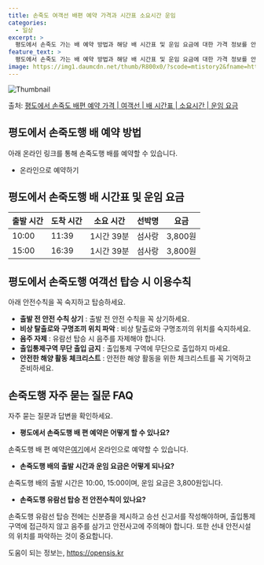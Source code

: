 ```yaml
---
title: 손죽도 여객선 배편 예약 가격과 시간표 소요시간 운임
categories:
  - 일상
excerpt: >
  평도에서 손죽도 가는 배 예약 방법과 해당 배 시간표 및 운임 요금에 대한 가격 정보를 안내 드리겠습니다. 안전하고 재밋는 손죽도행 여행을 위해 아래 정보 참고하시기 바랍니다. 손죽도행 배편 예약하기 👈 클릭평도에서 손죽도행 배 시간표출발 시간도착 시간소요 시간선박명요금10:0011:391시간 39분섬사랑3,800원15:0016:391시간 39분섬사랑3,800원손죽도행 배편 예약하기 👈 클릭평도에서 손죽도행 여객선 탑승 시 이용수칙 손죽도행 배 출항시간을 확인하고 미리 매표소로 가서 충분한 여유시간을 갖고 탑승합니다. 계단 이용 시에는 난간을 꼭 잡으며 바람이나 파도에 주의합니다. 비상 탈출로와 구명조끼 위치를 숙지하고 안전 방송에 귀를 기울여 듣습니다. 평도에서 손죽도행 유람선 탑승 전, 꼭 알아두세요..
feature_text: >
  평도에서 손죽도 가는 배 예약 방법과 해당 배 시간표 및 운임 요금에 대한 가격 정보를 안내 드리겠습니다. 안전하고 재밋는 손죽도행 여행을 위해 아래 정보 참고하시기 바랍니다. 손죽도행 배편 예약하기 👈 클릭평도에서 손죽도행 배 시간표출발 시간도착 시간소요 시간선박명요금10:0011:391시간 39분섬사랑3,800원15:0016:391시간 39분섬사랑3,800원손죽도행 배편 예약하기 👈 클릭평도에서 손죽도행 여객선 탑승 시 이용수칙 손죽도행 배 출항시간을 확인하고 미리 매표소로 가서 충분한 여유시간을 갖고 탑승합니다. 계단 이용 시에는 난간을 꼭 잡으며 바람이나 파도에 주의합니다. 비상 탈출로와 구명조끼 위치를 숙지하고 안전 방송에 귀를 기울여 듣습니다. 평도에서 손죽도행 유람선 탑승 전, 꼭 알아두세요..
image: https://img1.daumcdn.net/thumb/R800x0/?scode=mtistory2&fname=https%3A%2F%2Fblog.kakaocdn.net%2Fdn%2FqR5Yk%2FbtsHDGEB3Ec%2F0fhsYWjuGe7ECy7hvkVck0%2Fimg.webp
---
```


![Thumbnail](https://img1.daumcdn.net/thumb/R800x0/?scode=mtistory2&fname=https%3A%2F%2Fblog.kakaocdn.net%2Fdn%2FqR5Yk%2FbtsHDGEB3Ec%2F0fhsYWjuGe7ECy7hvkVck0%2Fimg.webp)

<p>출처: <a href="https://opensis.kr/entry/%ED%8F%89%EB%8F%84%EC%97%90%EC%84%9C-%EC%86%90%EC%A3%BD%EB%8F%84-%EB%B0%B0%ED%8E%B8-%EC%98%88%EC%95%BD-%EA%B0%80%EA%B2%A9-%EC%97%AC%EA%B0%9D%EC%84%A0-%EB%B0%B0-%EC%8B%9C%EA%B0%84%ED%91%9C-%EC%86%8C%EC%9A%94%EC%8B%9C%EA%B0%84-%EC%9A%B4%EC%9E%84-%EC%9A%94%EA%B8%88" rel="dofollow">평도에서 손죽도 배편 예약 가격 | 여객선 | 배 시간표 | 소요시간 | 운임 요금</a> </p>

## 평도에서 손죽도행 배 예약 방법

아래 온라인 링크를 통해 손죽도행 배를 예약할 수 있습니다.

  * 온라인으로 예약하기

## 평도에서 손죽도행 배 시간표 및 운임 요금

**출발 시간** | **도착 시간** | **소요 시간** | **선박명** | **요금**  
---|---|---|---|---  
10:00 | 11:39 | 1시간 39분 | 섬사랑 | 3,800원  
15:00 | 16:39 | 1시간 39분 | 섬사랑 | 3,800원  
  
## 평도에서 손죽도행 여객선 탑승 시 이용수칙

아래 안전수칙을 꼭 숙지하고 탑승하세요.

  * **출발 전 안전 수칙 상기** : 출발 전 안전 수칙을 꼭 상기하세요.
  * **비상 탈출로와 구명조끼 위치 파악** : 비상 탈출로와 구명조끼의 위치를 숙지하세요.
  * **음주 자제** : 유람선 탑승 시 음주를 자제해야 합니다.
  * **출입통제구역 무단 출입 금지** : 출입통제 구역에 무단으로 출입하지 마세요.
  * **안전한 해양 활동 체크리스트** : 안전한 해양 활동을 위한 체크리스트를 꼭 기억하고 준비하세요.

## 손죽도행 자주 묻는 질문 FAQ

자주 묻는 질문과 답변을 확인하세요.

  * **평도에서 손죽도행 배 편 예약은 어떻게 할 수 있나요?**

손죽도행 배 편 예약은[여기](https://opensis.kr/entry/%ED%8F%89%EB%8F%84%EC%97%90%EC%84%9C-%EC%86%90%EC%A3%BD%EB%8F%84-%EB%B0%B0%ED%8E%B8-%EC%98%88%EC%95%BD-%EA%B0%80%EA%B2%A9-%EC%97%AC%EA%B0%9D%EC%84%A0-%EB%B0%B0-%EC%8B%9C%EA%B0%84%ED%91%9C-%EC%86%8C%EC%9A%94%EC%8B%9C%EA%B0%84-%EC%9A%B4%EC%9E%84-%EC%9A%94%EA%B8%88)에서 온라인으로 예약할 수 있습니다.

  * **손죽도행 배의 출발 시간과 운임 요금은 어떻게 되나요?**

손죽도행 배의 출발 시간은 10:00, 15:00이며, 운임 요금은 3,800원입니다.

  * **손죽도행 유람선 탑승 전 안전수칙이 있나요?**

손죽도행 유람선 탑승 전에는 신분증을 제시하고 승선 신고서를 작성해야하며, 출입통제구역에 접근하지 않고 음주를 삼가고 안전사고에 주의해야
합니다. 또한 선내 안전시설의 위치를 파악하는 것이 중요합니다.



 

도움이 되는 정보는, <a href="https://opensis.kr" rel="dofollow">https://opensis.kr</a>


